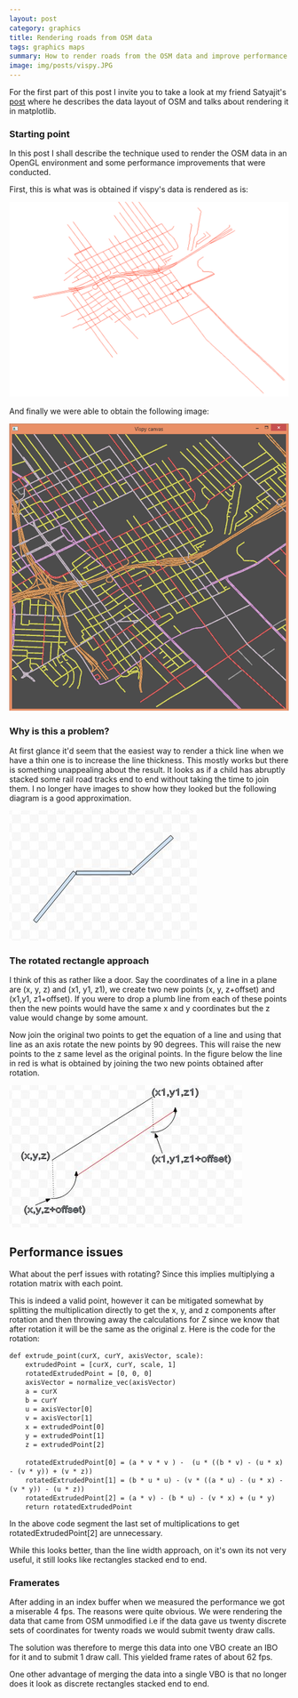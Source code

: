 ```yaml
---
layout: post
category: graphics
title: Rendering roads from OSM data
tags: graphics maps
summary: How to render roads from the OSM data and improve performance
image: img/posts/vispy.JPG
---
```


For the first part of this post I invite you to take a look at my friend Satyajit's [post](http://ssarangi.github.io/OpenStreetMapsRendering-and-simple-routing/) where he describes the data layout of OSM and talks about rendering it in matplotlib.

### Starting point

In this post I shall describe the technique used to render the OSM data in an OpenGL environment and some performance improvements that were conducted.

First, this is what was is obtained if vispy's data is rendered as is:

![Initial](/img/vispy/initial.png "Initial")


And finally we were able to obtain the following image:


![Final](/img/vispy/vispy_rendering.png "Final")


### Why is this a problem?

At first glance it'd seem that the easiest way to render a thick line when we have a thin one is to increase the line thickness. This mostly works but there is something unappealing about the result. It looks as if a child has abruptly stacked some rail road tracks end to end without taking the time to join them. I no longer have images to show how they looked but the following diagram is a good approximation.

![Rail](/img/vispy/railtracks.JPG "Line widths")

### The rotated rectangle approach

I think of this as rather like a door. Say the coordinates of a line in a plane are (x, y, z) and (x1, y1, z1), we create two new points (x, y, z+offset) and (x1,y1, z1+offset). If you were to drop a plumb line from each of these points then the new points would have the same x and y coordinates but the z value would change by some amount.

Now join the original two points to get the equation of a line and using that line as an axis rotate the new points by 90 degrees. This will raise the new points to the z same level as the original points. In the figure below the line in red is what is obtained by joining the two new points obtained after rotation.


![Door](/img/vispy/door.JPG "The door approach")  

## Performance issues
What about the perf issues with rotating? Since this implies multiplying a rotation matrix with each point.

This is indeed a valid point, however it can be mitigated somewhat by splitting the multiplication directly to get the x, y, and z components after rotation and then throwing away the calculations for Z since we know that after rotation it will be the same as the original z. Here is the code for the rotation:

```
def extrude_point(curX, curY, axisVector, scale):
    extrudedPoint = [curX, curY, scale, 1]
    rotatedExtrudedPoint = [0, 0, 0]
    axisVector = normalize_vec(axisVector)
    a = curX
    b = curY
    u = axisVector[0]
    v = axisVector[1]
    x = extrudedPoint[0]
    y = extrudedPoint[1]
    z = extrudedPoint[2]

    rotatedExtrudedPoint[0] = (a * v * v ) -  (u * ((b * v) - (u * x) - (v * y)) + (v * z))
    rotatedExtrudedPoint[1] = (b * u * u) - (v * ((a * u) - (u * x) - (v * y)) - (u * z))
    rotatedExtrudedPoint[2] = (a * v) - (b * u) - (v * x) + (u * y)
    return rotatedExtrudedPoint

```

In the above code segment the last set of multiplications to get rotatedExtrudedPoint[2] are unnecessary.

While this looks better, than the line width approach, on it's own its not very useful, it still looks like rectangles stacked end to end.

### Framerates

After adding in an index buffer when we measured the performance we got a miserable 4 fps. The reasons were quite obvious. We were rendering the data that came from OSM unmodified i.e if the data gave us twenty discrete sets of coordinates for twenty roads we would submit twenty draw calls.

The solution was therefore to merge this data into one VBO create an IBO for it and to submit 1 draw call. This yielded frame rates of about 62 fps.

One other advantage of merging the data into a single VBO is that no longer does it look as discrete rectangles stacked end to end.
